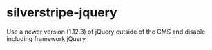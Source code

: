 silverstripe-jquery
===================

Use a newer version (1.12.3) of jQuery outside of the CMS and disable including framework jQuery
